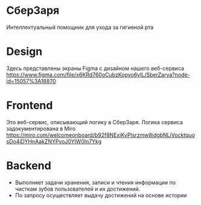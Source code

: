 # СберЗаря

Интеллектуальный помощник для ухода за гигиеной рта

# Design

Здесь представлены экраны Figma с дизайном нашего веб-сервиса https://www.figma.com/file/x6KRd760oCubzKopyo6yIL/SberZarya?node-id=15057%3A18870

# Frontend

Это веб-сервис, описывающий логику в СберЗаря. Логика сервиса задокументирована в Miro https://miro.com/welcomeonboard/b92f8NExiKyPIsrzmw8idgbNLiVocktquosDo4iDYHnAakZNYPvoJ0YlW0ln7Ykg

# Backend

* Выполняет задачи хранения, записи и чтения информации по чисткам зубов пользователей и их достижений. 
* По запросу осуществляет выдачу достижений на основе истории
